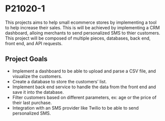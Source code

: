 # P21020-1

This projects aims to help small ecommerce stores by implementing a tool to help increase their sales. This is will be achieved by implementing a CRM dashboard, alloing merchants to send personalized SMS to thier customers. This project will be composed of multiple pieces, databases, back end, front end, and API requests. 

## Project Goals
* Implement a dashboard to be able to upload and parse a CSV file, and visualize the customers.
* Create a database to store the customers’ list.
* Implement back end service to handle the data from the front end and save it into the database.
* Filter customers based on different parameters, ex: age or the price of their last purchase.
* Integration with an SMS provider like Twilio to be able to send personalized SMS.
